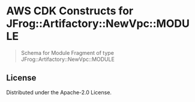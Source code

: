 # AWS CDK Constructs for JFrog::Artifactory::NewVpc::MODULE

> Schema for Module Fragment of type JFrog::Artifactory::NewVpc::MODULE


## License

Distributed under the Apache-2.0 License.
